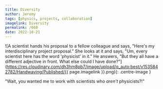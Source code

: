 ```yaml
---
title: Diversity
author: Jeremy
tags: [physics, projects, collaboration]
imagelink: Diversity
permalink: /660
date: 2022-10-21
---
```


![A scientist hands his proposal to a fellow colleague and says, "Here's my interdisciplinary project proposal." She looks at it and says, "Um, every scientist here has the word 'physicist' in it." He answers, "But they all have a different adjective in front. What else could I have done?"](https://res.cloudinary.com/dh3hm8pb7/image/upload/q_auto:best/v1535842782/Handwaving/Published/{{ page.imagelink }}.png){: .centre-image }

"Wait, you wanted me to work with scientists who *aren't* physicists?!"
